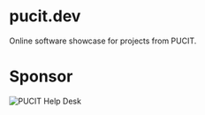 # pucit.dev
Online software showcase for projects from PUCIT.

# Sponsor
![PUCIT Help Desk](https://pucithd.com/assets/img/logo.png "PUCIT Help Desk")
